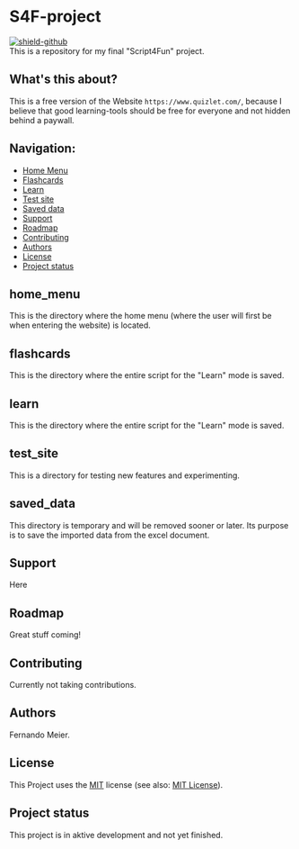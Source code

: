 # S4F-project
[![shield-github](https://img.shields.io/badge/follow_on-github-ff69b4)](https://github.com/FernandoMeier)<br>
This is a repository for my final "Script4Fun" project. 

##  What's this about?
This is a free version of the Website `https://www.quizlet.com/`, because I believe that good learning-tools should be free for everyone and not hidden behind a paywall. 

## Navigation:
* [Home Menu](#home_menu)
* [Flashcards](#flashcards)
* [Learn](#learn)
* [Test site](#test_site)
* [Saved data](#saved_data)
* [Support](#support)
* [Roadmap](#roadmap)
* [Contributing](#contributing)
* [Authors](#authors)
* [License](#license)
* [Project status](#project-status)


## home_menu
This is the directory where the home menu (where the user will first be when entering the website) is located.

## flashcards
This is the directory where the entire script for the "Learn" mode is saved.

## learn
This is the directory where the entire script for the "Learn" mode is saved.

## test_site
This is a directory for testing new features and experimenting.

## saved_data
This directory is temporary and will be removed sooner or later. Its purpose is to save the imported data from the excel document.


## Support
Here

## Roadmap
Great stuff coming!

## Contributing
Currently not taking contributions.

## Authors
Fernando Meier.

## License
This Project uses the [MIT](./LICENSE) license (see also: [MIT License](https://choosealicense.com/licenses/mit/)).

## Project status
This project is in aktive development and not yet finished.